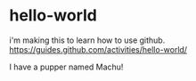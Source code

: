 # hello-world
i'm making this to learn how to use github. https://guides.github.com/activities/hello-world/

I have a pupper named Machu! 
